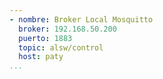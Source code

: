 ```yaml
---
- nombre: Broker Local Mosquitto
  broker: 192.168.50.200
  puerto: 1883
  topic: alsw/control
  host: paty
...
```

